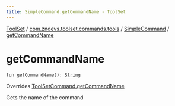 ```yaml
---
title: SimpleCommand.getCommandName - ToolSet
---
```


[ToolSet](../../index.html) / [com.zndevs.toolset.commands.tools](../index.html) / [SimpleCommand](index.html) / [getCommandName](./get-command-name.html)

# getCommandName

`fun getCommandName(): `[`String`](https://kotlinlang.org/api/latest/jvm/stdlib/kotlin/-string/index.html)

Overrides [ToolSetCommand.getCommandName](../../com.zndevs.toolset/-tool-set-command/get-command-name.html)

Gets the name of the command

